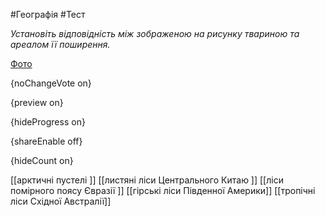 #Географія #Тест

*Установіть відповідність між зображеною на рисунку твариною та ареалом її поширення.*

[Фото](https://zno.osvita.ua//doc/images/znotest/107/10764/43.jpg)

{noChangeVote on}

{preview on}

{hideProgress on}

{shareEnable off}

{hideCount on}

[[арктичні пустелі ]]
[[листяні ліси Центрального Китаю ]]
[[ліси помірного поясу Євразії ]]
[[гірські ліси Південної Америки]]
[[тропічні ліси Східної Австралії]]

